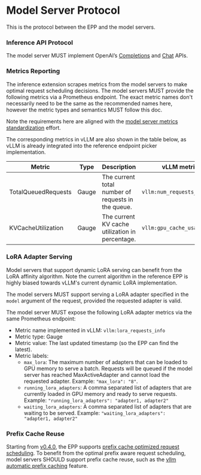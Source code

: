 # Model Server Protocol

This is the protocol between the EPP and the model servers.

### Inference API Protocol

The model server MUST implement OpenAI’s [Completions](https://platform.openai.com/docs/api-reference/completions)
and [Chat](https://platform.openai.com/docs/api-reference/chat) APIs.

### Metrics Reporting

The inference extension scrapes metrics from the model servers to make optimal request scheduling
decisions. The model servers MUST provide the following metrics via a Prometheus endpoint. The exact
metric names don't necessarily need to be the same as the recommended names here, however the
metric types and semantics MUST follow this doc.

Note the requirements here are aligned with the
[model server metrics standardization](https://docs.google.com/document/d/1SpSp1E6moa4HSrJnS4x3NpLuj88sMXr2tbofKlzTZpk)
effort.

The corresponding metrics in vLLM are also shown in the table below, as vLLM is already integrated
into the reference endpoint picker implementation.

| Metric | Type | Description | vLLM metric | Triton TensorRT-LLM| SGLang |
| ----- | ---- | ---- | ---- | ---- | ---- |
| TotalQueuedRequests         | Gauge     | The current total number of requests in the queue.| `vllm:num_requests_waiting`| `nv_trt_llm_request_metrics{request_type=waiting}`| 'sglang:num_queue_reqs`
| KVCacheUtilization| Gauge     | The current KV cache utilization in percentage.| `vllm:gpu_cache_usage_perc`| `nv_trt_llm_kv_cache_block_metrics{kv_cache_block_type=fraction}`| `sglang:token_usage`


### LoRA Adapter Serving

Model servers that support dynamic LoRA serving can benefit from the LoRA affinity algorithm. Note
the current algorithm in the reference EPP is highly biased towards vLLM's current dynamic LoRA 
implementation.

The model servers MUST support serving a LoRA adapter specified in the `model` argument of the
request, provided the requested adapter is valid.

The model server MUST expose the following LoRA adapter metrics via the same Prometheus endpoint:

* Metric name implemented in vLLM: `vllm:lora_requests_info` 
* Metric type: Gauge
* Metric value: The last updated timestamp (so the EPP can find the latest).
* Metric labels: 
  * `max_lora`: The maximum number of adapters that can be loaded to GPU memory to serve a batch.
  Requests will be queued if the model server has reached MaxActiveAdapter and cannot load the
  requested adapter. Example: `"max_lora": "8"`.
  * `running_lora_adapters`: A comma separated list of adapters that are currently loaded in GPU
    memory and ready to serve requests. Example: `"running_lora_adapters": "adapter1, adapter2"`
  * `waiting_lora_adapters`: A comma separated list of adapters that are waiting to be served. Example: `"waiting_lora_adapters": "adapter1, adapter2"`

### Prefix Cache Reuse

Starting from [v0.4.0](https://github.com/kubernetes-sigs/gateway-api-inference-extension/releases/tag/v0.4.0),
the EPP supports [prefix cache optimized request scheduling](https://gateway-api-inference-extension.sigs.k8s.io/guides/epp-configuration/prefix-aware/).
To benefit from the optimal prefix aware request scheduling, model servers SHOULD support prefix
cache reuse, such as the [vllm automatic prefix caching](https://docs.vllm.ai/en/latest/features/automatic_prefix_caching.html) feature.